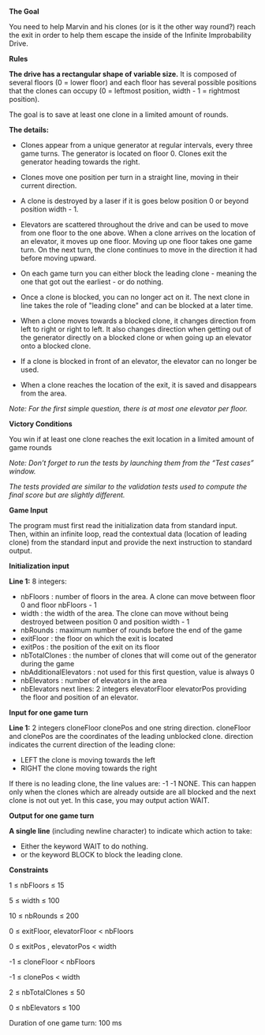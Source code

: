 **The Goal**

You need to help Marvin and his clones (or is it the other way round?) reach the exit in order to help them escape the inside of the Infinite Improbability Drive.

**Rules**
 	
**The drive has a rectangular shape of variable size.** It is composed of several floors (0 = lower floor) and each floor has several possible positions that the clones can occupy (0 = leftmost position, width - 1 = rightmost position).

The goal is to save at least one clone in a limited amount of rounds.

**The details:**

* Clones appear from a unique generator at regular intervals, every three game turns. The generator is located on floor 0. Clones exit the generator heading towards the right.

* Clones move one position per turn in a straight line, moving in their current direction.

* A clone is destroyed by a laser if it is goes below position 0 or beyond position width - 1.

* Elevators are scattered throughout the drive and can be used to move from one floor to the one above. When a clone arrives on the location of an elevator, it moves up one floor. Moving up one floor takes one game turn. On the next turn, the clone continues to move in the direction it had before moving upward.

* On each game turn you can either block the leading clone - meaning the one that got out the earliest - or do nothing.

* Once a clone is blocked, you can no longer act on it. The next clone in line takes the role of "leading clone" and can be blocked at a later time.

* When a clone moves towards a blocked clone, it changes direction from left to right or right to left. It also changes direction when getting out of the generator directly on a blocked clone or when going up an elevator onto a blocked clone.

* If a clone is blocked in front of an elevator, the elevator can no longer be used.

* When a clone reaches the location of the exit, it is saved and disappears from the area.

*Note: For the first simple question, there is at most one elevator per floor.*

**Victory Conditions**

You win if at least one clone reaches the exit location in a limited amount of game rounds

*Note:*
*Don’t forget to run the tests by launching them from the “Test cases” window.*

*The tests provided are similar to the validation tests used to compute the final score but are slightly different.*

**Game Input**

The program must first read the initialization data from standard input. Then, within an infinite loop, read the contextual data (location of leading clone) from the standard input and provide the next instruction to standard output.

**Initialization input**

**Line 1:** 8 integers:

* nbFloors : number of floors in the area. A clone can move between floor 0 and floor nbFloors - 1
* width : the width of the area. The clone can move without being destroyed between position 0 and position width - 1
* nbRounds : maximum number of rounds before the end of the game
* exitFloor : the floor on which the exit is located
* exitPos : the position of the exit on its floor
* nbTotalClones : the number of clones that will come out of the generator during the game
* nbAdditionalElevators : not used for this first question, value is always 0
* nbElevators : number of elevators in the area
* nbElevators next lines: 2 integers elevatorFloor elevatorPos providing the floor and position of an elevator.

**Input for one game turn**

**Line 1:** 2 integers cloneFloor clonePos and one string direction. cloneFloor and clonePos are the coordinates of the leading unblocked clone. direction indicates the current direction of the leading clone:

* LEFT the clone is moving towards the left
* RIGHT the clone moving towards the right

If there is no leading clone, the line values are: -1 -1 NONE. This can happen only when the clones which are already outside are all blocked and the next clone is not out yet. In this case, you may output action WAIT.

**Output for one game turn**

**A single line** (including newline character) to indicate which action to take:

* Either the keyword WAIT to do nothing.
* or the keyword BLOCK to block the leading clone.

**Constraints**

1 ≤ nbFloors ≤ 15

5 ≤ width ≤ 100

10 ≤ nbRounds ≤ 200

0 ≤ exitFloor, elevatorFloor < nbFloors

0 ≤ exitPos , elevatorPos < width

-1 ≤ cloneFloor < nbFloors

-1 ≤ clonePos < width

2 ≤ nbTotalClones ≤ 50

0 ≤ nbElevators ≤ 100

Duration of one game turn: 100 ms
